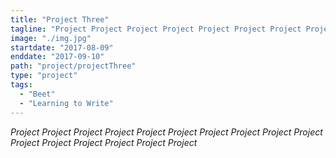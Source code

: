 ```yaml
---
title: "Project Three"
tagline: "Project Project Project Project Project Project Project Project Project Project Project Project Project Project Project Project "
image: "./img.jpg"
startdate: "2017-08-09"
enddate: "2017-09-10"
path: "project/projectThree"
type: "project"
tags:
  - "Beet"
  - "Learning to Write"
---
```


_Project Project Project Project Project Project Project Project Project Project Project Project Project Project Project Project_

